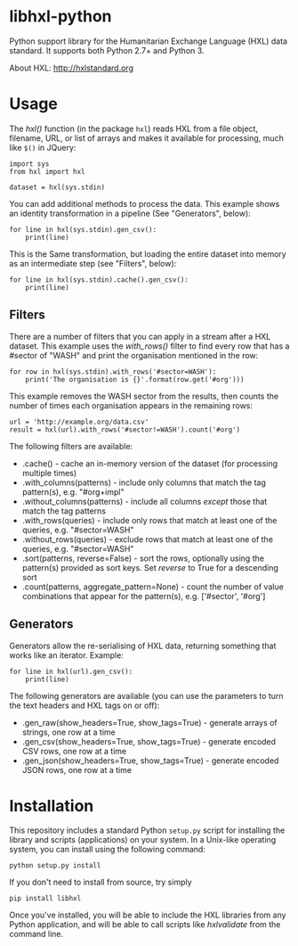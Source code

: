 libhxl-python
=============

Python support library for the Humanitarian Exchange Language (HXL)
data standard.  It supports both Python 2.7+ and Python 3.

About HXL: http://hxlstandard.org


# Usage

The _hxl()_ function (in the package ``hxl``) reads HXL from a file
object, filename, URL, or list of arrays and makes it available for
processing, much like ``$()`` in JQuery:

```
import sys
from hxl import hxl

dataset = hxl(sys.stdin)
```

You can add additional methods to process the data.  This example
shows an identity transformation in a pipeline (See "Generators",
below):

```
for line in hxl(sys.stdin).gen_csv():
    print(line)
```

This is the Same transformation, but loading the entire dataset into
memory as an intermediate step (see "Filters", below):

```
for line in hxl(sys.stdin).cache().gen_csv():
    print(line)
```


## Filters

There are a number of filters that you can apply in a stream after a
HXL dataset.  This example uses the _with_rows()_ filter to find every
row that has a #sector of "WASH" and print the organisation mentioned
in the row:

```
for row in hxl(sys.stdin).with_rows('#sector=WASH'):
    print('The organisation is {}'.format(row.get('#org')))
```

This example removes the WASH sector from the results, then counts the
number of times each organisation appears in the remaining rows:

```
url = 'http://example.org/data.csv'
result = hxl(url).with_rows('#sector!=WASH').count('#org')
```

The following filters are available:

* .cache() - cache an in-memory version of the dataset (for processing multiple times)
* .with_columns(patterns) - include only columns that match the tag pattern(s), e.g. "#org+impl"
* .without_columns(patterns) - include all columns _except_ those that match the tag patterns
* .with_rows(queries) - include only rows that match at least one of the queries, e.g. "#sector=WASH"
* .without_rows(queries) - exclude rows that match at least one of the queries, e.g. "#sector=WASH"
* .sort(patterns, reverse=False) - sort the rows, optionally using the pattern(s) provided as sort keys. Set _reverse_ to True for a descending sort
* .count(patterns, aggregate_pattern=None) - count the number of value combinations that appear for the pattern(s), e.g. ['#sector', '#org']


## Generators

Generators allow the re-serialising of HXL data, returning something that works like an iterator.  Example:

```
for line in hxl(url).gen_csv():
    print(line)
```

The following generators are available (you can use the parameters to turn the text headers and HXL tags on or off):

* .gen_raw(show_headers=True, show_tags=True) - generate arrays of strings, one row at a time
* .gen_csv(show_headers=True, show_tags=True) - generate encoded CSV rows, one row at a time
* .gen_json(show_headers=True, show_tags=True) - generate encoded JSON rows, one row at a time


# Installation

This repository includes a standard Python `setup.py` script for
installing the library and scripts (applications) on your system. In a
Unix-like operating system, you can install using the following
command:

```
python setup.py install
```

If you don't need to install from source, try simply

```
pip install libhxl
```

Once you've installed, you will be able to include the HXL libraries
from any Python application, and will be able to call scripts like
_hxlvalidate_ from the command line.

